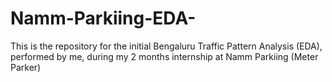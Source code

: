 # Namm-Parkiing-EDA-
This is the repository for the initial Bengaluru Traffic Pattern Analysis (EDA), performed by me, during my 2 months internship at Namm Parkiing (Meter Parker)
